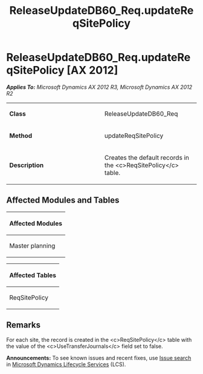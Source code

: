 ﻿---
title: ReleaseUpdateDB60_Req.updateReqSitePolicy
TOCTitle: ReleaseUpdateDB60_Req.updateReqSitePolicy
ms:assetid: 56018cff-a5d4-c0e9-a5e3-4f66a7c8556e
ms:mtpsurl: https://msdn.microsoft.com/en-us/library/JJ736194(v=AX.60)
ms:contentKeyID: 49708369
ms.date: 05/18/2015
mtps_version: v=AX.60
---

# ReleaseUpdateDB60\_Req.updateReqSitePolicy [AX 2012]


_**Applies To:** Microsoft Dynamics AX 2012 R3, Microsoft Dynamics AX 2012 R2_

<table>
<colgroup>
<col style="width: 50%" />
<col style="width: 50%" />
</colgroup>
<tbody>
<tr class="odd">
<td><p><strong>Class</strong></p></td>
<td><p>ReleaseUpdateDB60_Req</p></td>
</tr>
<tr class="even">
<td><p><strong>Method</strong></p></td>
<td><p>updateReqSitePolicy</p></td>
</tr>
<tr class="odd">
<td><p><strong>Description</strong></p></td>
<td><p>Creates the default records in the &lt;c&gt;ReqSitePolicy&lt;/c&gt; table.</p></td>
</tr>
</tbody>
</table>


## Affected Modules and Tables

<table>
<colgroup>
<col style="width: 100%" />
</colgroup>
<thead>
<tr class="header">
<th><p>Affected Modules</p></th>
</tr>
</thead>
<tbody>
<tr class="odd">
<td><p>Master planning</p></td>
</tr>
</tbody>
</table>


<table>
<colgroup>
<col style="width: 100%" />
</colgroup>
<thead>
<tr class="header">
<th><p>Affected Tables</p></th>
</tr>
</thead>
<tbody>
<tr class="odd">
<td><p>ReqSitePolicy</p></td>
</tr>
</tbody>
</table>


## Remarks

For each site, the record is created in the \<c\>ReqSitePolicy\</c\> table with the value of the \<c\>UseTransferJournals\</c\> field set to false.

  
**Announcements:** To see known issues and recent fixes, use [Issue search](http://go.microsoft.com/fwlink/?linkid=389258) in [Microsoft Dynamics Lifecycle Services](http://go.microsoft.com/fwlink/?linkid=306505) (LCS).

